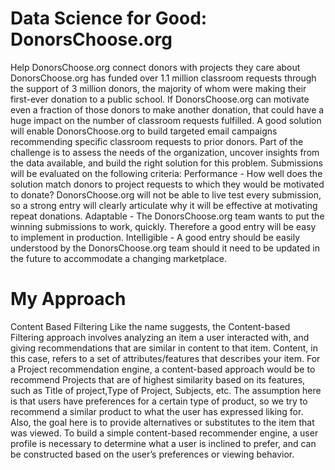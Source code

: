 
# Data Science for Good: DonorsChoose.org
Help DonorsChoose.org connect donors with projects they care about
DonorsChoose.org has funded over 1.1 million classroom requests through the support of 3 million donors, the majority of whom were making their first-ever donation to a public school. If DonorsChoose.org can motivate even a fraction of those donors to make another donation, that could have a huge impact on the number of classroom requests fulfilled.
A good solution will enable DonorsChoose.org to build targeted email campaigns recommending specific classroom requests to prior donors. Part of the challenge is to assess the needs of the organization, uncover insights from the data available, and build the right solution for this problem. Submissions will be evaluated on the following criteria:
Performance - How well does the solution match donors to project requests to which they would be motivated to donate? DonorsChoose.org will not be able to live test every submission, so a strong entry will clearly articulate why it will be effective at motivating repeat donations. Adaptable - The DonorsChoose.org team wants to put the winning submissions to work, quickly. Therefore a good entry will be easy to implement in production. Intelligible - A good entry should be easily understood by the DonorsChoose.org team should it need to be updated in the future to accommodate a changing marketplace.
# My Approach
Content Based Filtering Like the name suggests, the Content-based Filtering approach involves analyzing an item a user interacted with, and giving recommendations that are similar in content to that item. Content, in this case, refers to a set of attributes/features that describes your item. For a Project recommendation engine, a content-based approach would be to recommend Projects that are of highest similarity based on its features, such as Title of project,Type of Project, Subjects, etc.
The assumption here is that users have preferences for a certain type of product, so we try to recommend a similar product to what the user has expressed liking for. Also, the goal here is to provide alternatives or substitutes to the item that was viewed.
To build a simple content-based recommender engine, a user profile is necessary to determine what a user is inclined to prefer, and can be constructed based on the user’s preferences or viewing behavior.
